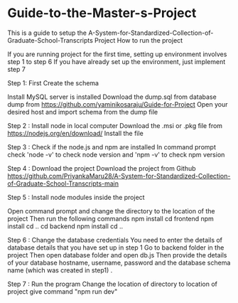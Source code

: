 # Guide-to-the-Master-s-Project
This is a guide to setup the A-System-for-Standardized-Collection-of-Graduate-School-Transcripts Project
How to run the project

If you are running project for the first time, setting up environment involves step 1 to step 6 If you have already set up the environment, just implement step 7

Step 1: First Create the schema

Install MySQL server is installed
Download the dump.sql from database dump from https://github.com/yaminikosaraju/Guide-for-Project
Open your desired host and import schema from the dump file

Step 2 : Install node in local computer
Download the .msi or .pkg file from https://nodejs.org/en/download/
Install the file

Step 3 : Check if the node.js and npm are installed In command prompt check 'node -v' to check node version and 'npm -v' to check npm version

Step 4 : Download the project Download the project from Github https://github.com/PriyankaMaru28/A-System-for-Standardized-Collection-of-Graduate-School-Transcripts-main

Step 5 : Install node modules inside the project

Open command prompt and change the directory to the location of the project Then run the following commands
npm install
cd frontend
npm install
cd ..
cd backend
npm install
cd ..

Step 6 : Change the database credentials
You need to enter the details of database details that you have set up in step 1
Go to backend folder in the project
Then open database folder and open db.js
Then provide the details of your database hostname, username, password and the database schema name (which was created in step1) .

Step 7 : Run the program
Change the location of directory to location of project
give command "npm run dev"

